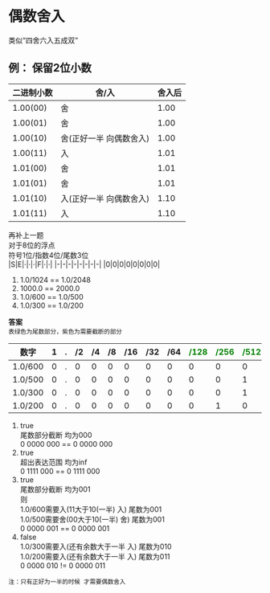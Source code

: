 <style>
.f {
color: green;
}
.cut {
color: #8f8cff;
}
</style>
# 偶数舍入

类似“四舍六入五成双”

## 例： 保留2位小数

|二进制小数|舍/入|舍入后|
|-|-|-|
|1.00(00)|舍|1.00|
|1.00(01)|舍|1.00|
|1.00(10)|舍(正好一半 向偶数舍入)|1.00|
|1.00(11)|入|1.01|
|1.01(00)|舍|1.01|
|1.01(01)|舍|1.01|
|1.01(10)|入(正好一半 向偶数舍入)|1.10|
|1.01(11)|入|1.10|

再补上一题  
对于8位的浮点  
符号1位/指数4位/尾数3位  
|S|E|·|·|·|F|·|·|
|-|-|-|-|-|-|-|-|
|0|0|0|0|0|0|0|0|

1. 1.0/1024 == 1.0/2048
1. 1000.0 == 2000.0
1. 1.0/600 == 1.0/500
1. 1.0/300 == 1.0/200

**答案**  
`表绿色为尾数部分，紫色为需要截断的部分`

|数字|1|.|/2|/4|/8|/16|/32|/64|<span class="f">/128</span>|<span class="f">/256</span>|<span class="f">/512</span>|<span class="cut">/1024</span>|<span class="cut">/2048</span>|余数|
|-|-|-|-|-|-|-|-|-|-|-|-|-|-|-|
|1.0/600|0|.|0|0|0|0|0|0|0|0|0|1|1|248/600|
|1.0/500|0|.|0|0|0|0|0|0|0|0|1|0|0|48/500|
|1.0/300|0|.|0|0|0|0|0|0|0|0|1|1|0|248/300|
|1.0/200|0|.|0|0|0|0|0|0|0|1|0|1|0|48/200|

1. true  
尾数部分截断 均为000  
0 0000 000 == 0 0000 000
1. true  
超出表达范围 均为inf  
0 1111 000 == 0 1111 000
1. true  
尾数部分截断 均为001  
则  
1.0/600需要入(11大于10(一半) 入) 尾数为001  
1.0/500需要舍(00大于10(一半) 舍) 尾数为001  
0 0000 001 == 0 0000 001
1. false  
1.0/300需要入(还有余数大于一半 入) 尾数为010  
1.0/200需要入(还有余数大于一半 入) 尾数为011  
0 0000 010 != 0 0000 011

``` text
注：只有正好为一半的时候 才需要偶数舍入
```
